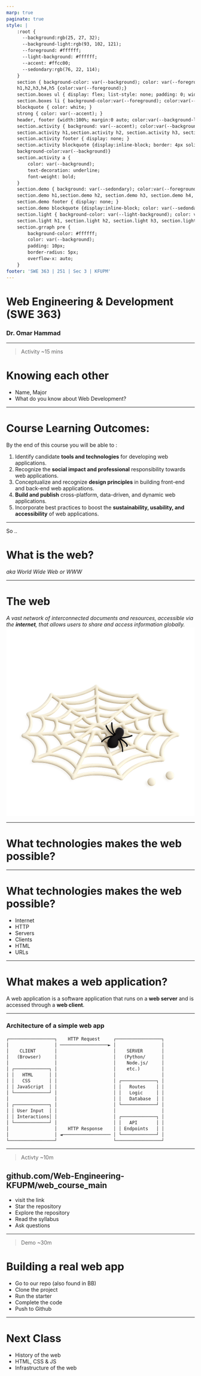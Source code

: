 ```yaml
---
marp: true
paginate: true
style: |
    :root {
      --background:rgb(25, 27, 32);
      --background-light:rgb(93, 102, 121);
      --foreground: #ffffff;
      --light-background: #ffffff;
      --accent: #ffcc00;
      --sedondary:rgb(76, 22, 114);
    }
    section { background-color: var(--background); color: var(--foreground); }
    h1,h2,h3,h4,h5 {color:var(--foreground);}
    section.boxes ul { display: flex; list-style: none; padding: 0; width: 100%; }
    section.boxes li { background-color:var(--foreground); color:var(--background); padding: 40px; margin: 10px; border-radius: 10px; flex: 1; text-align: center; }
    blockquote { color: white; }
    strong { color: var(--accent); }
    header, footer {width:100%; margin:0 auto; color:var(--background-light)}
    section.activity { background: var(--accent); color:var(--background)}
    section.activity h1,section.activity h2, section.activity h3, section.activity h4, section.activity h5 { color: var(--background) }
    section.activity footer { display: none; }
    section.activity blockquote {display:inline-block; border: 4px solid black; color: white; border-radius: 10px; 
    background-color:var(--background)}
    section.activity a {
        color: var(--background);
        text-decoration: underline;
        font-weight: bold;
    }
    section.demo { background: var(--sedondary); color:var(--foreground)}
    section.demo h1,section.demo h2, section.demo h3, section.demo h4, section.demo h5 { color: var(--foreground) }
    section.demo footer { display: none; }
    section.demo blockquote {display:inline-block; color: var(--sedondary); border-radius: 10px; background-color: var(--foreground)}
    section.light { background-color: var(--light-background); color: var(--background); }
    section.light h1, section.light h2, section.light h3, section.light h4, section.light h5 { color: var(--background); }
    section.grraph pre {
        background-color: #ffffff;
        color: var(--background);
        padding: 10px;
        border-radius: 5px;
        overflow-x: auto;
    }
footer: 'SWE 363 | 251 | Sec 3 | KFUPM'
---
```


<!-- 

# Goals 

By the end of this lecture students will:

1. Be motivated to take the course 
2. Have a clear expectations about the course 
3. Have a birdeye view of the core concepts 
4. Practiced setting up an building a fullstack web app

# Agenda (11-12:15)

- Getting to know each other (15m)
- Slides (15m): 
-- What is course about? 
-- History of the web <<NEEDS READING>>
-- HTML, CSS & JS <<NEEDS READING>>
- Demo: Building a Full stack app (15m)
- Hands-on: Building a full stack app (30m)

-->

<!-- 
Assalamu Alaykom All
Thank you for beign here today 
 -->



# Web Engineering & Development (SWE 363) 
### Dr. Omar Hammad


 ---

 <!-- 
Before we start let's get to know you ..
 -->

<!-- _class: activity -->


> Activity ~15 mins
# Knowing each other 
- Name, Major 
- What do you know about Web Development?


---

<!-- These are the course learning outcomes .. -->

# Course Learning Outcomes:
By the end of this course you will be able to :

1. Identify candidate **tools and technologies** for developing web applications.
2. Recognize the **social impact and professional** responsibility towards web applications.
3. Conceptualize and recognize **design principles** in building front-end and back-end web applications.
4. **Build and publish** cross-platform, data-driven, and dynamic web applications.
5. Incorporate best practices to boost the **sustainability, usability, and accessibility** of web applications.

---


<!-- So what is the web? or the world wide web -->

So .. 
# What is the web?
*aka World Wide Web or WWW*


---

<!-- _class: light -->

# The web 
*A vast network of interconnected documents and resources, accessible via the **internet**, that allows users to share and access information globally.*
![bg right](./img/web3.png)

---

<!-- Ok what technologies make the web possible? -->

# What technologies makes the web possible?

---

<!-- _class: boxes -->
 

# What technologies makes the web possible?
- Internet
- HTTP 
- Servers 
- Clients 
- HTML 
- URLs

<!--  

---

Internet: A global network of interconnected computers that communicate using standardized protocols.
// 
HTTP: Hypertext Transfer Protocol, the foundation of data communication on the web, used for transmitting web pages.
// 
Servers: Computers or systems that provide resources, data, services, or programs to other computers, known as clients, over a network.
// 
Clients: Devices or programs that request and use resources or services from a server.
// 
HTML: Hypertext Markup Language, the standard language for creating and designing web pages and web applications.
// 
URLs: Uniform Resource Locators, the addresses used to access resources on the internet. 

---

-->

---

<!-- This is a simple architecture of the web -->

# What makes a web application?
A web application is a software application that runs on a **web server** and is accessed through a **web client**. 

---

### Architecture of a simple web app
<!-- _class: graph -->
<!-- footer: | -->

```
┌─────────────────┐    HTTP Request     ┌─────────────────┐
│                 │ ──────────────────► │                 │
│    CLIENT       │                     │    SERVER       │
│   (Browser)     │                     │   (Python/      │
│                 │                     │    Node.js/     │
│ ┌─────────────┐ │                     │    etc.)        │
│ │   HTML      │ │                     │                 │
│ │   CSS       │ │                     │ ┌─────────────┐ │
│ │ JavaScript  │ │                     │ │   Routes    │ │
│ └─────────────┘ │                     │ │   Logic     │ │
│                 │                     │ │   Database  │ │
│ ┌─────────────┐ │                     │ └─────────────┘ │
│ │ User Input  │ │                     │                 │
│ │ Interactions│ │                     │ ┌─────────────┐ │
│ └─────────────┘ │                     │ │   API       │ │
│                 │    HTTP Response    │ │ Endpoints   │ │
│                 │ ◄────────────────── │ └─────────────┘ │
└─────────────────┘                     └─────────────────┘
```


---

<!-- _class: activity -->

> Activty ~10m

## github.com/Web-Engineering-KFUPM/web_course_main
- visit the link
- Star the repository
- Explore the repository 
- Read the syllabus 
- Ask questions 

---

<!-- _class: demo -->

> Demo ~30m
# Building a real web app
- Go to our repo (also found in BB)
- Clone the project 
- Run the starter 
- Complete the code 
- Push to Github 


---

# Next Class 

- History of the web 
- HTML, CSS & JS 
- Infrastructure of the web



